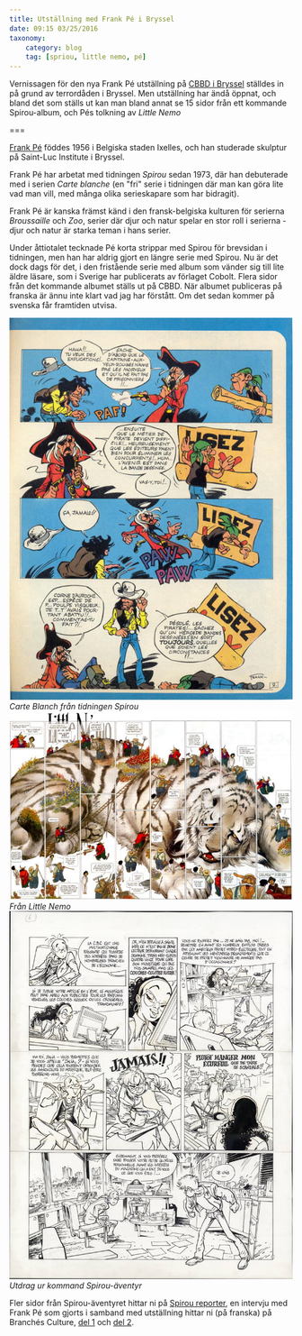 ```yaml
---
title: Utställning med Frank Pé i Bryssel
date: 09:15 03/25/2016
taxonomy:
    category: blog
    tag: [spriou, little nemo, pé]
---
```

Vernissagen för den nya Frank Pé utställning på [CBBD i Bryssel]() ställdes in på grund av terrordåden i Bryssel. Men utställning har ändå öppnat, och bland det som ställs ut kan man bland annat se 15 sidor från ett kommande Spirou-album, och Pés tolkning av _Little Nemo_ 

===

[Frank Pé](http://www.frankpe.com/) föddes 1956 i Belgiska staden Ixelles, och han studerade skulptur på Saint-Luc Institute i Bryssel.


Frank Pé har arbetat med tidningen _Spirou_ sedan 1973, där han debuterade med i serien _Carte blanche_ (en "fri" serie i tidningen där man kan göra lite vad man vill, med många olika serieskapare som har bidragit). 

Frank Pé är kanska främst känd i den fransk-belgiska kulturen för serierna _Broussaille_	och _Zoo_, serier där djur och natur spelar en stor roll i serierna - djur och natur är starka teman i hans serier.

Under åttiotalet tecknade Pé korta strippar med Spirou för brevsidan i tidningen, men han har aldrig gjort en längre serie med Spirou. Nu är det dock dags för det, i den fristående serie med album som vänder sig till lite äldre läsare, som i Sverige har publicerats av förlaget Cobolt. Flera sidor från det kommande albumet ställs ut på CBBD. När albumet publiceras på franska är ännu inte klart vad jag har förstått. Om det sedan kommer på svenska får framtiden utvisa.


![Carte Blanche från Spirou](frank-pe-journal-de-spirou-carte-blanche-2-p-2.jpg)
_Carte Blanch från tidningen Spirou_
![Broussaille](d2fe6236b1812b4a6f9e0d530104e5c9.jpg)
_Från Little Nemo_
![Utdrag](spirou-frank-pe-planche-6.jpg)
_Utdrag ur kommand Spirou-äventyr_

Fler sidor från Spirou-äventyret hittar ni på [Spirou reporter](http://spiroureporter.net/2016/03/24/frank-from-brussels-to-borneo/), en intervju med Frank Pé som gjorts i samband med utställning hittar ni (på franska) på  Branchés Culture, [del 1](http://branchesculture.com/2016/03/21/interview-de-frank-pe-exposition-centre-belge-de-la-bd/) och [del 2](http://branchesculture.com/2016/03/22/interview-de-frank-pe-partie-2-exposition-centre-belge-bd/).